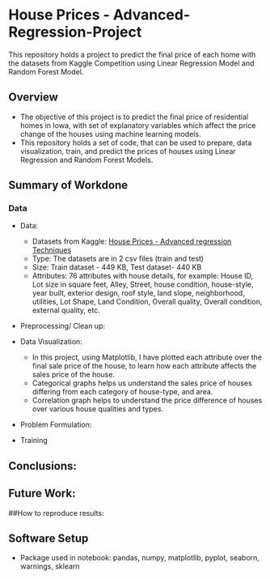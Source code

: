 # House Prices - Advanced-Regression-Project

This repository holds a project to predict the final price of each home with the datasets from Kaggle Competition using Linear Regression Model and Random Forest Model.

## Overview

* The objective of this project is to predict the final price of residential homes in Iowa, with set of explanatory variables which affect the price change of the houses using machine learning models.
* This repository holds a set of code, that can be used to prepare, data visualization, train, and predict the prices of houses using Linear Regression and Random Forest Models.

## Summary of Workdone

### Data
* Data:
  * Datasets from Kaggle: [House Prices - Advanced regression Techniques](https://www.kaggle.com/competitions/house-prices-advanced-regression-techniques/data)
  * Type: The datasets are in 2 csv files (train and test)
  * Size: Train dataset - 449 KB, Test dataset- 440 KB
  * Attributes: 76 attributes with house details, for example: House ID, Lot size in square feet, Alley, Street, house condition, house-style, year built, exterior design, roof style, land slope, neighborhood, utilities, Lot Shape, Land Condition, Overall quality, Overall condition, external quality, etc.

* Preprocessing/ Clean up:
* Data Visualization: 
   * In this project, using Matplotlib, I have plotted each attribute over the final sale price of the house, to learn how each attribute affects the sales price of the house.
   * Categorical graphs helps us understand the sales price of houses differing from each category of house-type, and area.
   * Correlation graph helps to understand the price difference of houses over various house qualities and types. 

* Problem Formulation:


* Training


## Conclusions:


## Future Work:

##How to reproduce results:

## Software Setup 
* Package used in notebook: pandas, numpy, matplotlib, pyplot, seaborn, warnings, sklearn
  
